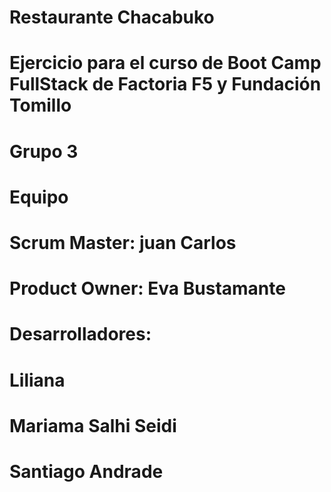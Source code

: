 # Restaurante Chacabuko
# Ejercicio para el curso de Boot Camp FullStack de Factoria F5 y Fundación Tomillo
# Grupo 3
# Equipo
# Scrum Master: juan Carlos
# Product Owner: Eva Bustamante
# Desarrolladores: 
# Liliana
# Mariama Salhi Seidi
# Santiago Andrade